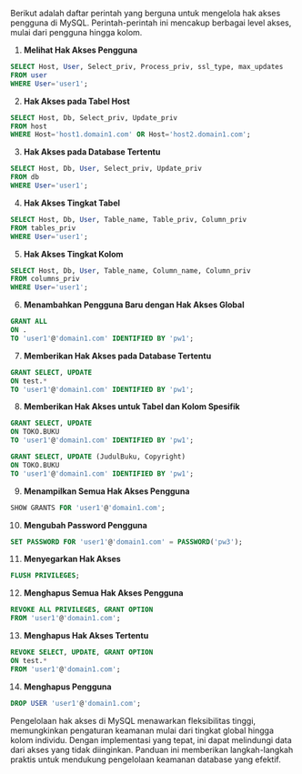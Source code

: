 Berikut adalah daftar perintah yang berguna untuk mengelola hak akses pengguna di MySQL. Perintah-perintah ini mencakup berbagai level akses, mulai dari pengguna hingga kolom. 

1. **Melihat Hak Akses Pengguna**  
```sql
SELECT Host, User, Select_priv, Process_priv, ssl_type, max_updates  
FROM user  
WHERE User='user1';
```

2. **Hak Akses pada Tabel Host**  
```sql
SELECT Host, Db, Select_priv, Update_priv  
FROM host  
WHERE Host='host1.domain1.com' OR Host='host2.domain1.com';
```

3. **Hak Akses pada Database Tertentu**  
```sql
SELECT Host, Db, User, Select_priv, Update_priv  
FROM db  
WHERE User='user1';
```

4. **Hak Akses Tingkat Tabel**  
```sql
SELECT Host, Db, User, Table_name, Table_priv, Column_priv  
FROM tables_priv  
WHERE User='user1';
```

5. **Hak Akses Tingkat Kolom**  
```sql
SELECT Host, Db, User, Table_name, Column_name, Column_priv  
FROM columns_priv  
WHERE User='user1';
```

6. **Menambahkan Pengguna Baru dengan Hak Akses Global**  
```sql
GRANT ALL  
ON .  
TO 'user1'@'domain1.com' IDENTIFIED BY 'pw1';
```

7. **Memberikan Hak Akses pada Database Tertentu**  
```sql
GRANT SELECT, UPDATE  
ON test.*  
TO 'user1'@'domain1.com' IDENTIFIED BY 'pw1';
```

8. **Memberikan Hak Akses untuk Tabel dan Kolom Spesifik**  
```sql
GRANT SELECT, UPDATE  
ON TOKO.BUKU  
TO 'user1'@'domain1.com' IDENTIFIED BY 'pw1';

GRANT SELECT, UPDATE (JudulBuku, Copyright)  
ON TOKO.BUKU  
TO 'user1'@'domain1.com' IDENTIFIED BY 'pw1';
```

9. **Menampilkan Semua Hak Akses Pengguna**  
```sql
SHOW GRANTS FOR 'user1'@'domain1.com';
```

10. **Mengubah Password Pengguna**  
```sql
SET PASSWORD FOR 'user1'@'domain1.com' = PASSWORD('pw3');
```

11. **Menyegarkan Hak Akses**  
```sql
FLUSH PRIVILEGES;
```

12. **Menghapus Semua Hak Akses Pengguna**  
```sql
REVOKE ALL PRIVILEGES, GRANT OPTION  
FROM 'user1'@'domain1.com';
```

13. **Menghapus Hak Akses Tertentu**  
```sql
REVOKE SELECT, UPDATE, GRANT OPTION  
ON test.*  
FROM 'user1'@'domain1.com';
```

14. **Menghapus Pengguna**  
```sql
DROP USER 'user1'@'domain1.com';
```

Pengelolaan hak akses di MySQL menawarkan fleksibilitas tinggi, memungkinkan pengaturan keamanan mulai dari tingkat global hingga kolom individu. Dengan implementasi yang tepat, ini dapat melindungi data dari akses yang tidak diinginkan. Panduan ini memberikan langkah-langkah praktis untuk mendukung pengelolaan keamanan database yang efektif.
